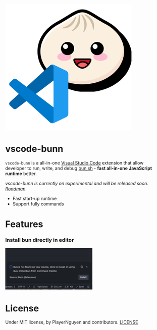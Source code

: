![alt](./bunn-icon.png)

# vscode-bunn

`vscode-bunn` is a all-in-one [Visual Studio Code](https://code.visualstudio.com/) extension that allow developer to run, write, and debug [bun.sh](https://bun.sh) - **fast all-in-one JavaScript runtime** better.

_vscode-bunn is currently on experimental and will be released soon. [Roadmap](https://github.com/PlayerNguyen/vscode-bunn/issues/3)_

- Fast start-up runtime
- Support fully commands

# Features
 ### Install bun directly in editor
 ![Instant download](./.assets/instant-download.gif)
# License

Under MIT license, by PlayerNguyen and contributors.
[LICENSE](LICENSE)

